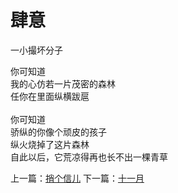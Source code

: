 # 肆意
一小撮坏分子

你可知道\
我的心仿若一片茂密的森林\
任你在里面纵横跋扈\
\
你可知道\
骄纵的你像个顽皮的孩子\
纵火烧掉了这片森林\
自此以后，它荒凉得再也长不出一棵青草


上一篇：[捎个信儿](3da320c2ab7e47699166c3f46037fd04.md)  下一篇：[十一月](acf6e5f3f2cf45e1bcc22560038daeab.md)
